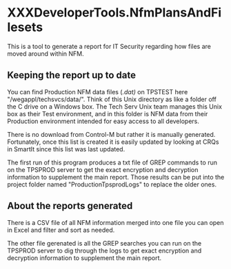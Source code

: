 # XXXDeveloperTools.NfmPlansAndFilesets

This is a tool to generate a report for IT Security regarding how files are moved around within NFM.

## Keeping the report up to date

You can find Production NFM data files (*.dat)* on TPSTEST here "/wegappl/techsvcs/data/".
Think of this Unix directory as like a folder off the C drive on a Windows box. 
The Tech Serv Unix team manages this Unix box as their Test environment, and in this folder is NFM data from their Production environment intended for easy access to all developers.

There is no download from Control-M but rather it is manually generated.
Fortunately, once this list is created it is easily updated by looking at CRQs in SmartIt since this list was last updated.

The first run of this program produces a txt file of GREP commands to run on the TPSPROD server to get the exact encryption and decryption information to supplement the main report.
Those results can be put into the project folder named "ProductionTpsprodLogs" to replace the older ones.

## About the reports generated

There is a CSV file of all NFM information merged into one file you can open in Excel and filter and sort as needed.

The other file gerenated is all the GREP searches you can run on the TPSPROD server to dig through the logs to get exact encryption and decryption information to supplement the main report.

